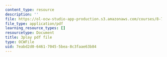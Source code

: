 ```yaml
---
content_type: resource
description: ''
file: https://ol-ocw-studio-app-production.s3.amazonaws.com/courses/8-701-introduction-to-nuclear-and-particle-physics-fall-2020/7eabd2d0646170455bea8c3faae63b84_B53W30-GJ10.pdf
file_type: application/pdf
learning_resource_types: []
resourcetype: Document
title: 3play pdf file
type: OCWFile
uid: 7eabd2d0-6461-7045-5bea-8c3faae63b84
---
```

